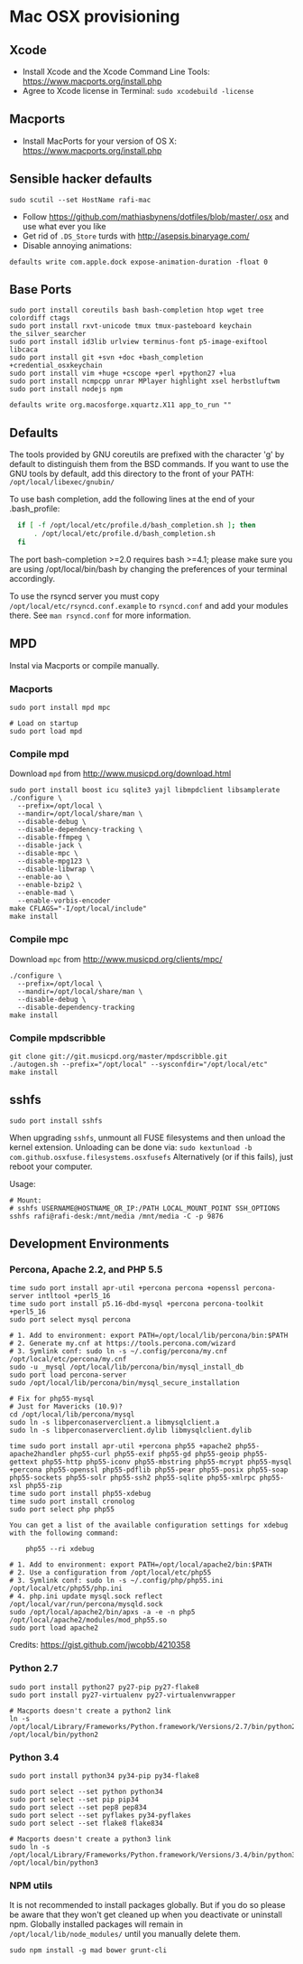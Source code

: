 Mac OSX provisioning
===

Xcode
---
- Install Xcode and the Xcode Command Line Tools: https://www.macports.org/install.php
- Agree to Xcode license in Terminal: `sudo xcodebuild -license`

Macports
---
- Install MacPorts for your version of OS X: https://www.macports.org/install.php

Sensible hacker defaults
---
```
sudo scutil --set HostName rafi-mac
```
- Follow https://github.com/mathiasbynens/dotfiles/blob/master/.osx and use what ever you like
- Get rid of `.DS_Store` turds with http://asepsis.binaryage.com/
- Disable annoying animations:
```
defaults write com.apple.dock expose-animation-duration -float 0
```

Base Ports
---
```
sudo port install coreutils bash bash-completion htop wget tree colordiff ctags
sudo port install rxvt-unicode tmux tmux-pasteboard keychain the_silver_searcher
sudo port install id3lib urlview terminus-font p5-image-exiftool libcaca
sudo port install git +svn +doc +bash_completion +credential_osxkeychain
sudo port install vim +huge +cscope +perl +python27 +lua
sudo port install ncmpcpp unrar MPlayer highlight xsel herbstluftwm
sudo port install nodejs npm

defaults write org.macosforge.xquartz.X11 app_to_run ""
```

Defaults
---
The tools provided by GNU coreutils are prefixed with the character 'g'
by default to distinguish them from the BSD commands. If you want to use
the GNU tools by default, add this directory to the front of your PATH:
`/opt/local/libexec/gnubin/`

To use bash completion, add the following lines at the end of your .bash_profile:
```sh
  if [ -f /opt/local/etc/profile.d/bash_completion.sh ]; then
      . /opt/local/etc/profile.d/bash_completion.sh
  fi
```
The port bash-completion >=2.0 requires bash >=4.1; please make sure
you are using /opt/local/bin/bash by changing the preferences of your
terminal accordingly.

To use the rsyncd server you must copy `/opt/local/etc/rsyncd.conf.example`
to `rsyncd.conf` and add your modules there. See `man rsyncd.conf` for more
information.

MPD
---
Instal via Macports or compile manually.

### Macports
```
sudo port install mpd mpc

# Load on startup
sudo port load mpd
```

### Compile mpd
Download `mpd` from http://www.musicpd.org/download.html
```
sudo port install boost icu sqlite3 yajl libmpdclient libsamplerate
./configure \
  --prefix=/opt/local \
  --mandir=/opt/local/share/man \
  --disable-debug \
  --disable-dependency-tracking \
  --disable-ffmpeg \
  --disable-jack \
  --disable-mpc \
  --disable-mpg123 \
  --disable-libwrap \
  --enable-ao \
  --enable-bzip2 \
  --enable-mad \
  --enable-vorbis-encoder
make CFLAGS="-I/opt/local/include"
make install
```

### Compile mpc
Download `mpc` from http://www.musicpd.org/clients/mpc/
```
./configure \
  --prefix=/opt/local \
  --mandir=/opt/local/share/man \
  --disable-debug \
  --disable-dependency-tracking
make install
```

### Compile mpdscribble
```
git clone git://git.musicpd.org/master/mpdscribble.git
./autogen.sh --prefix="/opt/local" --sysconfdir="/opt/local/etc"
make install
```

sshfs
---
```
sudo port install sshfs
```
When upgrading `sshfs`, unmount all FUSE filesystems and then unload the kernel extension.
Unloading can be done via: `sudo kextunload -b com.github.osxfuse.filesystems.osxfusefs`
Alternatively (or if this fails), just reboot your computer.

Usage:
```
# Mount:
# sshfs USERNAME@HOSTNAME_OR_IP:/PATH LOCAL_MOUNT_POINT SSH_OPTIONS
sshfs rafi@rafi-desk:/mnt/media /mnt/media -C -p 9876
```

Development Environments
---

### Percona, Apache 2.2, and PHP 5.5
```
time sudo port install apr-util +percona percona +openssl percona-server intltool +perl5_16
time sudo port install p5.16-dbd-mysql +percona percona-toolkit +perl5_16
sudo port select mysql percona

# 1. Add to environment: export PATH=/opt/local/lib/percona/bin:$PATH
# 2. Generate my.cnf at https://tools.percona.com/wizard
# 3. Symlink conf: sudo ln -s ~/.config/percona/my.cnf /opt/local/etc/percona/my.cnf
sudo -u _mysql /opt/local/lib/percona/bin/mysql_install_db
sudo port load percona-server
sudo /opt/local/lib/percona/bin/mysql_secure_installation

# Fix for php55-mysql
# Just for Mavericks (10.9)?
cd /opt/local/lib/percona/mysql
sudo ln -s libperconaserverclient.a libmysqlclient.a
sudo ln -s libperconaserverclient.dylib libmysqlclient.dylib

time sudo port install apr-util +percona php55 +apache2 php55-apache2handler php55-curl php55-exif php55-gd php55-geoip php55-gettext php55-http php55-iconv php55-mbstring php55-mcrypt php55-mysql +percona php55-openssl php55-pdflib php55-pear php55-posix php55-soap php55-sockets php55-solr php55-ssh2 php55-sqlite php55-xmlrpc php55-xsl php55-zip
time sudo port install php55-xdebug
time sudo port install cronolog
sudo port select php php55

You can get a list of the available configuration settings for xdebug with the following command:

    php55 --ri xdebug

# 1. Add to environment: export PATH=/opt/local/apache2/bin:$PATH
# 2. Use a configuration from /opt/local/etc/php55
# 3. Symlink conf: sudo ln -s ~/.config/php/php55.ini /opt/local/etc/php55/php.ini
# 4. php.ini update mysql.sock reflect /opt/local/var/run/percona/mysqld.sock
sudo /opt/local/apache2/bin/apxs -a -e -n php5 /opt/local/apache2/modules/mod_php55.so
sudo port load apache2
```
Credits: https://gist.github.com/jwcobb/4210358

### Python 2.7
```
sudo port install python27 py27-pip py27-flake8
sudo port install py27-virtualenv py27-virtualenvwrapper

# Macports doesn't create a python2 link
ln -s /opt/local/Library/Frameworks/Python.framework/Versions/2.7/bin/python2.7 /opt/local/bin/python2
```

### Python 3.4
```
sudo port install python34 py34-pip py34-flake8

sudo port select --set python python34
sudo port select --set pip pip34
sudo port select --set pep8 pep834
sudo port select --set pyflakes py34-pyflakes
sudo port select --set flake8 flake834

# Macports doesn't create a python3 link
sudo ln -s /opt/local/Library/Frameworks/Python.framework/Versions/3.4/bin/python3.4 /opt/local/bin/python3
```

### NPM utils
It is not recommended to install packages globally. But if you do so please
be aware that they won't get cleaned up when you deactivate or uninstall npm.
Globally installed packages will remain in `/opt/local/lib/node_modules/`
until you manually delete them.
```
sudo npm install -g mad bower grunt-cli
```


